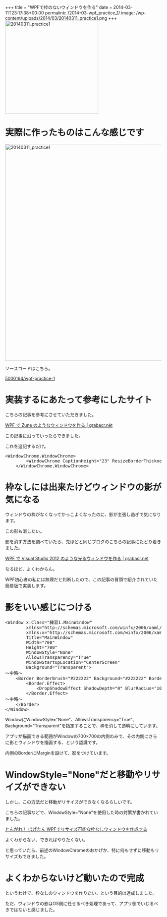 +++
title = "WPFで枠のないウィンドウを作る"
date = 2014-03-11T23:17:38+00:00
permalink: /2014-03-wpf_practice_1/
image: /wp-content/uploads/2014/03/20140311_practice1.png
+++
<img src="http://5000164.jp/wp-content/uploads/2014/03/20140311_practice1-300x300.png" alt="20140311_practice1" width="300" height="300" class="aligncenter size-medium wp-image-1121" srcset="http://5000164.jp/wp-content/uploads/2014/03/20140311_practice1-300x300.png 300w, http://5000164.jp/wp-content/uploads/2014/03/20140311_practice1-150x150.png 150w, http://5000164.jp/wp-content/uploads/2014/03/20140311_practice1.png 700w" sizes="(max-width: 300px) 100vw, 300px" />

# 実際に作ったものはこんな感じです

<img src="http://5000164.jp/wp-content/uploads/2014/03/20140311_practice1.png" alt="20140311_practice1" width="700" height="700" class="aligncenter size-full wp-image-1121" srcset="http://5000164.jp/wp-content/uploads/2014/03/20140311_practice1.png 700w, http://5000164.jp/wp-content/uploads/2014/03/20140311_practice1-150x150.png 150w, http://5000164.jp/wp-content/uploads/2014/03/20140311_practice1-300x300.png 300w" sizes="(max-width: 700px) 100vw, 700px" />

ソースコードはこちら。
  
[5000164/wpf-practice-1](https://github.com/5000164/wpf-practice-1)

# 実装するにあたって参考にしたサイト

こちらの記事を参考にさせていただきました。

[WPF で Zune のようなウィンドウを作る | grabacr.nét](http://grabacr.net/archives/480)

この記事に沿っていったらできました。
  
これを追記するだけ。

<pre class="brush: xml; title: ; notranslate" title="">&lt;WindowChrome.WindowChrome&gt;
        &lt;WindowChrome CaptionHeight="23" ResizeBorderThickness="100" /&gt;
    &lt;/WindowChrome.WindowChrome&gt;
</pre>

# 枠なしには出来たけどウィンドウの影が気になる

ウィンドウの枠がなくなってかっこよくなったのに、影が主張し過ぎで気になります。
  
この影も消したい。
  
影を消す方法を調べていたら、先ほどと同じブログのこちらの記事にたどり着きました。

[WPF で Visual Studio 2012 のような光るウィンドウを作る | grabacr.nét](http://grabacr.net/archives/507)

なるほど、よくわからん。
  
WPF初心者の私には無理だと判断したので、この記事の冒頭で紹介されていた簡易版で実装します。

# 影をいい感じにつける

<pre class="brush: xml; title: ; notranslate" title="">&lt;Window x:Class="練習1.MainWindow"
        xmlns="http://schemas.microsoft.com/winfx/2006/xaml/presentation"
        xmlns:x="http://schemas.microsoft.com/winfx/2006/xaml"
        Title="MainWindow"
        Width="700"
        Height="700"
        WindowStyle="None"
        AllowsTransparency="True"
        WindowStartupLocation="CenterScreen"
        Background="Transparent"&gt;
～中略～
    &lt;Border BorderBrush="#222222" Background="#222222" BorderThickness="1" Margin="100"&gt;
        &lt;Border.Effect&gt;
            &lt;DropShadowEffect ShadowDepth="0" BlurRadius="100" Color="#000000" Opacity="0.7" /&gt;
        &lt;/Border.Effect&gt;
～中略～
    &lt;/Border&gt;
&lt;/Window&gt;
</pre>

WindowにWindowStyle="None"、AllowsTransparency="True"、Background="Transparent"を指定することで、枠を消して透明にしています。

アプリが描画できる範囲がWindowの700&#215;700の内側のみで、その内側にさらに影とウィンドウを描画する、という認識です。
  
内側のBorderにMarginを設けて、影をつけています。

# WindowStyle="None"だと移動やリサイズができない

しかし、この方法だと移動がリサイズができなくなるらしいです。
  
こちらの記事などで、WindowStyle="None"を使用した時の対策が書かれていました。

[とんがれ！ ほげたん WPFでリサイズ可能な枠なしウィンドウを作成する](http://hogetan.blog24.fc2.com/blog-entry-7.html)

よくわからない、できればやりたくない。
  
と思っていたら、前述のWindowChromeのおかげか、特に何もせずに移動もリサイズもできました。

# よくわからないけど動いたので完成

というわけで、枠なしのウィンドウを作りたい、という目的は達成しました。
  
ただ、ウィンドウの影はOS側に任せるべき処理であって、アプリ側でいじるべきではないと感じました。